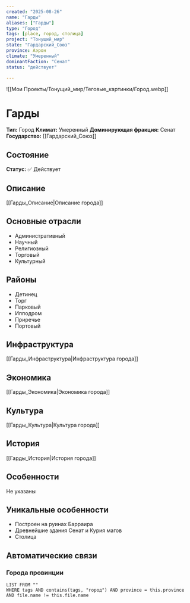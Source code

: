 ```yaml
---
created: "2025-08-26"
name: "Гарды"
aliases: ["Гарды"]
type: "Город"
tags: [place, город, столица]
project: "Тонущий_мир"
state: "Гардарский_Союз"
province: Аэрон
climate: "Умеренный"
dominantFaction: "Сенат"
status: "действует"

---
```


![[Мои Проекты/Тонущий_мир/Теговые_картинки/Город.webp]]

# Гарды

**Тип:** Город
**Климат:** Умеренный
**Доминирующая фракция:** Сенат
**Государство:** [[Гардарский_Союз]]


## Состояние


**Статус:** ✅ Действует



## Описание
[[Гарды_Описание|Описание города]]



## Основные отрасли
- Административный
- Научный
- Религиозный
- Торговый
- Культурный

## Районы
- Детинец
- Торг
- Парковый
- Ипподром
- Приречье
- Портовый

## Инфраструктура
[[Гарды_Инфраструктура|Инфраструктура города]]


## Экономика
[[Гарды_Экономика|Экономика города]]


## Культура
[[Гарды_Культура|Культура города]]



## История
[[Гарды_История|История города]]


## Особенности
Не указаны

## Уникальные особенности
- Построен на руинах Барраира
- Древнейшие здания Сенат и Курия магов
- Столица

## Автоматические связи

### Города провинции
```dataview
LIST FROM ""
WHERE tags AND contains(tags, "город") AND province = this.province AND file.name != this.file.name
```

